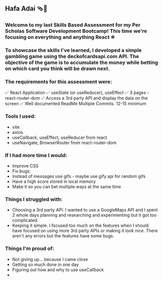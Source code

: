 ## Hafa Adai 🩴🪷

### Welcome to my last Skills Based Assessment for my Per Scholas Software Development Bootcamp! This time we're focusing on everything and anything React ⚛️

### To showcase the skills I've learned, I developed a simple gambling game using the deckofcardsapi.com API. The objective of the game is to accumulate the money while betting on which card you think will be drawn next.

### The requirements for this assessment were:
✅ React Application
✅ useState (or useReducer), useEffect
✅ 3 pages  -  react-router-dom
✅ Access a 3rd party API and display the data on the screen
✅ Well documented ReadMe
Multiple Commits. 12-15 minimum

### Tools I used:
- vite
- axios
- useCallback, useEffect, useReducer from react
- useNavigate, BrowserRouter from react-router-dom

### If I had more time I would:
- Improve CSS
- Fix bugs:
- Instead of messages use gifs - maybe use gify api for random gifs
- Have a high score stored in local memory
- Make it so you can bet multiple ways at the same time

### Things I struggled with:
- Choosing a 3rd party API. I wanted to use a GoogleMaps API and I spent 2 whole days planning and researching and experimenting but it got too complicated.
- Keeping it simple. I focused too much on the features when I should have focused on using more 3rd party APIs or making it look nice. There aren't any errors but the features have some bugs.

### Things I'm proud of:
- Not giving up... because I came close
- Getting so much done in one day
- Figuring out how and why to use useCallback
- 